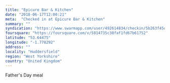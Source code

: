 ```yaml
---
title: "Epicure Bar & Kitchen"
date: "2018-06-17T12:00:21"
meta:  "Checked in at Epicure Bar & Kitchen"
summary: ""
syndication: "https://www.swarmapp.com/user/492614834/checkin/5b263f45d7627e002c7b2a41"
foursquare: "https://foursquare.com/v/5814735c38faf1fd67b61752"
latitude: "53.64475"
longitude: "-1.778292"
address: ""
locality: "Huddersfield"
region: "West Yorkshire"
country: "United Kingdom"
---
```

Father's Day meal
